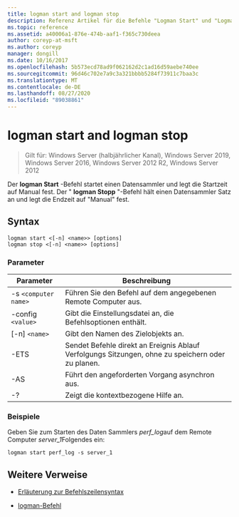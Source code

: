 ```yaml
---
title: logman start and logman stop
description: Referenz Artikel für die Befehle "Logman Start" und "Logman Stopp", die einen Datensammler starten und die Startzeit auf "manuell" festlegen oder einen Datensammler Satz beenden und die Endzeit auf "manuell" festlegen.
ms.topic: reference
ms.assetid: a40006a1-876e-474b-aaf1-f365c730deea
author: coreyp-at-msft
ms.author: coreyp
manager: dongill
ms.date: 10/16/2017
ms.openlocfilehash: 5b573ecd78ad9f062162d2c1ad16d59aebe740ee
ms.sourcegitcommit: 96d46c702e7a9c3a321bbbb5284f73911c7baa3c
ms.translationtype: MT
ms.contentlocale: de-DE
ms.lasthandoff: 08/27/2020
ms.locfileid: "89038861"
---
```

# <a name="logman-start-and-logman-stop"></a>logman start and logman stop

> Gilt für: Windows Server (halbjährlicher Kanal), Windows Server 2019, Windows Server 2016, Windows Server 2012 R2, Windows Server 2012

Der **logman Start** -Befehl startet einen Datensammler und legt die Startzeit auf Manual fest. Der " **logman Stopp** "-Befehl hält einen Datensammler Satz an und legt die Endzeit auf "Manual" fest.

## <a name="syntax"></a>Syntax

```
logman start <[-n] <name>> [options]
logman stop <[-n] <name>> [options]
```

### <a name="parameters"></a>Parameter

| Parameter | Beschreibung |
| --------- | ----------- |
| -s `<computer name>` | Führen Sie den Befehl auf dem angegebenen Remote Computer aus. |
| -config `<value>` | Gibt die Einstellungsdatei an, die Befehlsoptionen enthält. |
| [-n] `<name>` | Gibt den Namen des Zielobjekts an. |
| -ETS | Sendet Befehle direkt an Ereignis Ablauf Verfolgungs Sitzungen, ohne zu speichern oder zu planen. |
| -AS | Führt den angeforderten Vorgang asynchron aus. |
| -? | Zeigt die kontextbezogene Hilfe an. |

### <a name="examples"></a>Beispiele

Geben Sie zum Starten des Daten Sammlers *perf_log*auf dem Remote Computer *server_1*Folgendes ein:

```
logman start perf_log -s server_1
```

## <a name="additional-references"></a>Weitere Verweise

- [Erläuterung zur Befehlszeilensyntax](command-line-syntax-key.md)

- [logman-Befehl](logman.md)
